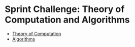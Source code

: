# Sprint Challenge: Theory of Computation and Algorithms

* [Theory of Computation](theory/)
* [Algorithms](algorithms/)
